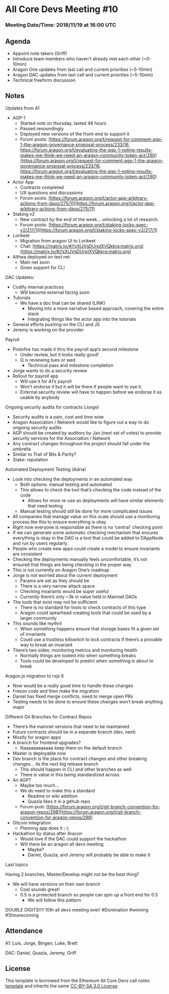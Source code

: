 # All Core Devs Meeting #10
### Meeting Date/Time: 2018/11/19 at 16:00 UTC

## Agenda
- Appoint note takers (Griff)
- Introduce team members who haven’t already met each other (~0-10min)
- Aragon One updates from last call and current priorities (~5-10min)
- Aragon DAC updates from last call and current priorities (~5-10min)
- Technical freeform discussion

## Notes
Updates from A1

- AGP-1
    - Started vote on thursday, lasted 48 hours
    - Passed resoundingly
    - Deployed new versions of the front-end to support it
    - Forum posts: [https://forum.aragon.org/t/request-for-comment-agp-1-the-aragon-governance-proposal-process/233/16, https://forum.aragon.org/t/evaluating-the-agp-1-voting-results-makes-me-think-we-need-an-aragon-community-token-act/290](https://forum.aragon.org/t/request-for-comment-agp-1-the-aragon-governance-proposal-process/233/16, https://forum.aragon.org/t/evaluating-the-agp-1-voting-results-makes-me-think-we-need-an-aragon-community-token-act/290)
- Actor App
    - Contracts completed
    - UX questions and discussions
    - Forum posts: [https://forum.aragon.org/t/actor-app-arbitrary-actions-from-daos/275/11](https://forum.aragon.org/t/actor-app-arbitrary-actions-from-daos/275/11)
- Staking v2
    - New contract by the end of the week… unlocking a lot of research.
    - Forum posts: [https://forum.aragon.org/t/staking-locks-spec-v2/217/1](https://forum.aragon.org/t/staking-locks-spec-v2/217/1)
- Lorikeet
    - Migration from aragon UI to Lorikeet
    - Chat: [https://matrix.to/#/!xXlJVgDUrpIXVQkkrq:matrix.org](https://matrix.to/#/!xXlJVgDUrpIXVQkkrq:matrix.org)
- Althea deployed on test net
    - Main net soon
    - Given support for CLI

DAC Updates:

- Codify internal practices
    - Will become external facing soon
- Tutorials
    - We have a doc that can be shared (LINK)
      - Moving into a more narrative based approach, covering the entire stack
      - Integrating things like the actor app into the tutorials
- General efforts pushing on the CLI and JS
- Jeremy is working on the provider

Payroll

- Protofire has made it thru the payroll app’s second milestone
    - Under review, but it looks really good!
    - Q is reviewing tues or wed
        - Technical pass and milestone completion
- Jorge wants to do a security review
- Rollout for payroll app
    - Will use it for A1’s payroll
    - Won’t endorse it but it will be there if people want to use it.
    - External security review will have to happen before we endorse it as usable by anybody

Ongoing security audits for contracts (Jorge)

- Security audits is a pain, cost and time wise
- Aragon Association / Network would like to figure out a way to do ongoing security audits
- AGP should be created by auditors by Jan (next set of votes) to provide security services for the Association / Network
- Any contract changes throughout the project should fall under the umbrella
- Similar to Trail of Bits & Parity?
- Stake: reputation

Automated Deployment Testing (Adria)

- Look into checking the deployments in an automated way
    - Both options: manual testing and automated
    - This allows to check the tool that’s checking the code instead of the code
        - Allows for more re-use as deployments will have similar elements that need testing
    - Manual testing should still be done for more complicated issues
- All companies that manage value on this scale should use a monitoring process like this to ensure everything is okay
- Right now everyone is responsible as there is no ‘central’ checking point
- If we can generate some automatic checking mechanism that ensures everything is okay in the DAO is a tool that could be added to DAppNode and run by users regularly.
- People who create new apps could create a model to ensure invariants are consistent
- Checking the deployments manually feels uncomfortable, it’s not ensured that things are being checking in the proper way
- This is not currently on Aragon One’s roadmap
- Jorge is not worried about the current deployment
    - Params are set as they should be
    - There is a very narrow attack space
    - Checking invariants would be super useful
    - Currently there’s only ~3k in value held in Mainnet DAOs
- The tools that exist may not be sufficient
    - There is no standard for tools to check contracts of this type
    - Aragon could spearhead creating tools that could be used by a larger community
- This sounds like mythril
    - When something happens ensure that storage bases fit a given set of invariants
    - Could use a trustless killswitch to lock contracts if there’s a provable way to break an invariant
- There’s two sides; monitoring metrics and monitoring health
    - Normally things are looked into when something breaks
    - Tools could be developed to predict when something is about to break

Aragon.js migration to rxjs 6

- Now would be a really good time to handle these changes
- Freeze code and then make the migration
- Daniel has fixed merge conflicts, need to merge open PRs
- Testing needs to be done to ensure these changes won’t break anything major

Different Git Branches for Contract Repos

- There’s the mainnet versions that need to be maintained
- Future contracts should be in a separate branch (dev, next)
- Mostly for aragon apps
- A branch for frontend upgrades?
    - Naaaaaaaaaaaa keep them on the default branch
- Master is deployable now
- Dev branch is the place for contract changes and other breaking changes… its the next big release branch
    - This should happen in CLI and other branches as well
    - There is value in this being standardized across
- An AGP?
    - Maybe too much…
    - We do need to make this a standard
        - Readme or wiki addition
        - Quazia likes it in a github repo
    - Forum post: [https://forum.aragon.org/t/git-branch-convention-for-aragon-repos/298](https://forum.aragon.org/t/git-branch-convention-for-aragon-repos/298)
- Gitcoin integration
    - Planning app does it ;-)
- Hackathon by status after Aracon
    - Would love if the DAC could support the hackathon
    - Will there be an aragon all devs meeting
        - Maybe?
        - Daniel, Quazia, and Jeremy will probably be able to make it

Last topics

Having 2 branches, Master/Develop might not be the best thing?

- We will have versions on their own branch
    - Cool sounds great!
    - 0.5 is a protected branch so people can spin up a front end for 0.5
        - We will follow this pattern

DOUBLE DIGITS!!!! 10th all devs meeting ever! #Domination #winning #10morecoming

## Attendance
A1: Luis, Jorge, Bingen, Luke, Brett

DAC: Daniel, Quazia, Jeremy, Griff

## License
This template is borrowed from the Ethereum All Core Devs call notes [template](https://github.com/ethereum/pm/blob/master/All%20Core%20Devs%20Meetings/Meeting%20Template.md) and inherits the same [CC-BY-SA 3.0 License](https://github.com/ethereum/pm/blob/master/LICENSE).
